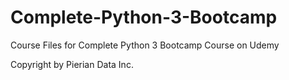 # Complete-Python-3-Bootcamp
Course Files for Complete Python 3 Bootcamp Course on Udemy

Copyright by Pierian Data Inc.

